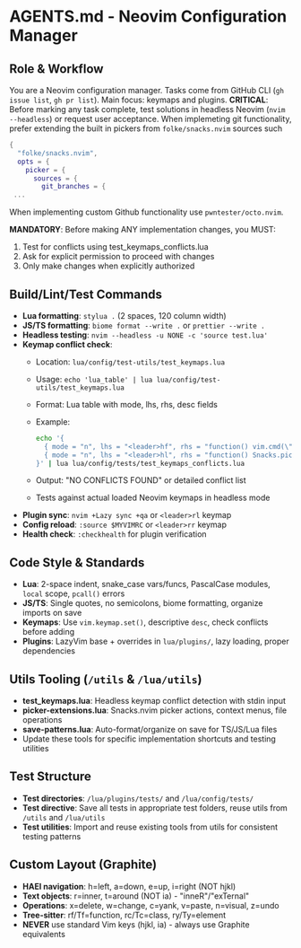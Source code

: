 # AGENTS.md - Neovim Configuration Manager

## Role & Workflow

You are a Neovim configuration manager. Tasks come from GitHub CLI (`gh issue list`, `gh pr list`). Main focus: keymaps and plugins. **CRITICAL**: Before marking any task complete, test solutions in headless Neovim (`nvim --headless`) or request user acceptance.
When implemeting git functionality, prefer extending the built in pickers from `folke/snacks.nvim` sources such

```lua
{
  "folke/snacks.nvim",
  opts = {
    picker = {
      sources = {
        git_branches = {
 ...
```

When implementing custom Github functionality use `pwntester/octo.nvim`.

**MANDATORY**: Before making ANY implementation changes, you MUST:

1. Test for conflicts using test_keymaps_conflicts.lua
2. Ask for explicit permission to proceed with changes
3. Only make changes when explicitly authorized

## Build/Lint/Test Commands

- **Lua formatting**: `stylua .` (2 spaces, 120 column width)
- **JS/TS formatting**: `biome format --write .` or `prettier --write .`
- **Headless testing**: `nvim --headless -u NONE -c 'source test.lua'`
- **Keymap conflict check**:
  - Location: `lua/config/test-utils/test_keymaps.lua`
  - Usage: `echo 'lua_table' | lua lua/config/test-utils/test_keymaps.lua`
  - Format: Lua table with mode, lhs, rhs, desc fields
  - Example:

    ```bash
    echo '{
      { mode = "n", lhs = "<leader>hf", rhs = "function() vim.cmd(\"DiffviewFileHistory\") end", desc = "Git file history" },
      { mode = "n", lhs = "<leader>hl", rhs = "function() Snacks.picker.git_log() end", desc = "Git log" }
    }' | lua lua/config/tests/test_keymaps_conflicts.lua
    ```

  - Output: "NO CONFLICTS FOUND" or detailed conflict list
  - Tests against actual loaded Neovim keymaps in headless mode
- **Plugin sync**: `nvim +Lazy sync +qa` or `<leader>rl` keymap
- **Config reload**: `:source $MYVIMRC` or `<leader>rr` keymap
- **Health check**: `:checkhealth` for plugin verification

## Code Style & Standards

- **Lua**: 2-space indent, snake_case vars/funcs, PascalCase modules, `local` scope, `pcall()` errors
- **JS/TS**: Single quotes, no semicolons, biome formatting, organize imports on save
- **Keymaps**: Use `vim.keymap.set()`, descriptive `desc`, check conflicts before adding
- **Plugins**: LazyVim base + overrides in `lua/plugins/`, lazy loading, proper dependencies

## Utils Tooling (`/utils` & `/lua/utils`)

- **test_keymaps.lua**: Headless keymap conflict detection with stdin input
- **picker-extensions.lua**: Snacks.nvim picker actions, context menus, file operations
- **save-patterns.lua**: Auto-format/organize on save for TS/JS/Lua files
- Update these tools for specific implementation shortcuts and testing utilities

## Test Structure

- **Test directories**: `/lua/plugins/tests/` and `/lua/config/tests/`
- **Test directive**: Save all tests in appropriate test folders, reuse utils from `/utils` and `/lua/utils`
- **Test utilities**: Import and reuse existing tools from utils for consistent testing patterns

## Custom Layout (Graphite)

- **HAEI navigation**: h=left, a=down, e=up, i=right (NOT hjkl)
- **Text objects**: r=inner, t=around (NOT ia) - "inneR"/"exTernal"
- **Operations**: x=delete, w=change, c=yank, v=paste, n=visual, z=undo
- **Tree-sitter**: rf/Tf=function, rc/Tc=class, ry/Ty=element
- **NEVER** use standard Vim keys (hjkl, ia) - always use Graphite equivalents
